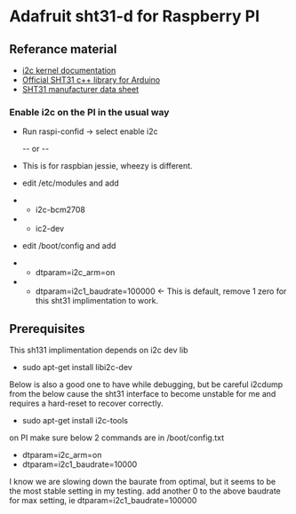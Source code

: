 # Adafruit sht31-d for Raspberry PI #

## Referance material ##

- [i2c kernel documentation](https://www.kernel.org/doc/Documentation/i2c/dev-interface)
- [Official SHT31 c++ library for Arduino](https://github.com/adafruit/Adafruit_SHT31)
- [SHT31 manufacturer data sheet](https://www.sensirion.com/fileadmin/user_upload/customers/sensirion/Dokumente/Humidity_and_Temperature_Sensors/Sensirion_Humidity_and_Temperature_Sensors_SHT3x_Datasheet_digital.pdf)
 
 
### Enable i2c on the PI in the usual way ###
- Run raspi-confid -> select enable i2c

   -- or --
- This is for raspbian jessie, wheezy is different.
- edit /etc/modules and add
- -   i2c-bcm2708
- -   ic2-dev
- edit /boot/config and add
- -   dtparam=i2c_arm=on
- -   dtparam=i2c1_baudrate=100000   <-  This is default, remove 1 zero for this sht31 implimentation to work.
 
## Prerequisites ##
 
This sh131 implimentation depends on i2c dev lib

- sudo apt-get install libi2c-dev
 
Below is also a good one to have while debugging, but be careful i2cdump from the below cause the sht31 interface to become unstable for me and requires a hard-reset to recover correctly.

- sudo apt-get install i2c-tools
 
on PI make sure below 2 commands are in /boot/config.txt

- dtparam=i2c_arm=on
- dtparam=i2c1_baudrate=10000

I know we are slowing down the baurate from optimal, but it seems to be the most stable setting in my testing. add another 0 to the above baudrate for max setting, ie dtparam=i2c1_baudrate=100000
